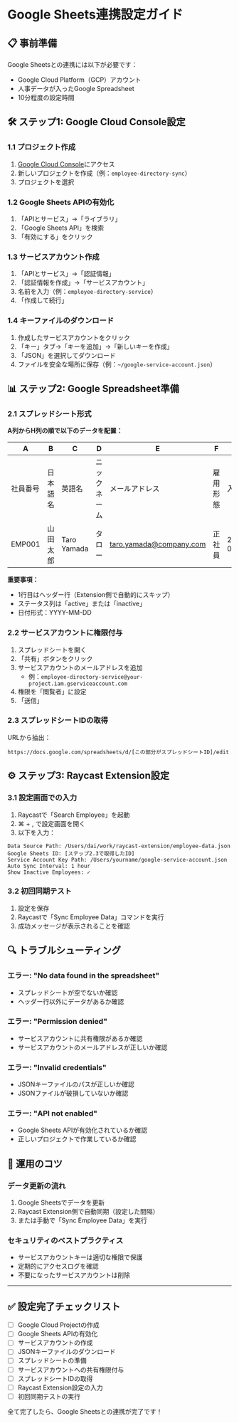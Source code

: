# Google Sheets連携設定ガイド

## 📋 事前準備

Google Sheetsとの連携には以下が必要です：
- Google Cloud Platform（GCP）アカウント
- 人事データが入ったGoogle Spreadsheet
- 10分程度の設定時間

## 🛠️ ステップ1: Google Cloud Console設定

### 1.1 プロジェクト作成
1. [Google Cloud Console](https://console.cloud.google.com/)にアクセス
2. 新しいプロジェクトを作成（例：`employee-directory-sync`）
3. プロジェクトを選択

### 1.2 Google Sheets APIの有効化
1. 「APIとサービス」→「ライブラリ」
2. 「Google Sheets API」を検索
3. 「有効にする」をクリック

### 1.3 サービスアカウント作成
1. 「APIとサービス」→「認証情報」
2. 「認証情報を作成」→「サービスアカウント」
3. 名前を入力（例：`employee-directory-service`）
4. 「作成して続行」

### 1.4 キーファイルのダウンロード
1. 作成したサービスアカウントをクリック
2. 「キー」タブ→「キーを追加」→「新しいキーを作成」
3. 「JSON」を選択してダウンロード
4. ファイルを安全な場所に保存（例：`~/google-service-account.json`）

## 📊 ステップ2: Google Spreadsheet準備

### 2.1 スプレッドシート形式
**A列からH列の順で以下のデータを配置：**

| A | B | C | D | E | F | G | H |
|---|---|---|---|---|---|---|---|
| 社員番号 | 日本語名 | 英語名 | ニックネーム | メールアドレス | 雇用形態 | 入社日 | ステータス |
| EMP001 | 山田 太郎 | Taro Yamada | タロー | taro.yamada@company.com | 正社員 | 2020-04-01 | active |

**重要事項：**
- 1行目はヘッダー行（Extension側で自動的にスキップ）
- ステータス列は「active」または「inactive」
- 日付形式：YYYY-MM-DD

### 2.2 サービスアカウントに権限付与
1. スプレッドシートを開く
2. 「共有」ボタンをクリック
3. サービスアカウントのメールアドレスを追加
   - 例：`employee-directory-service@your-project.iam.gserviceaccount.com`
4. 権限を「閲覧者」に設定
5. 「送信」

### 2.3 スプレッドシートIDの取得
URLから抽出：
```
https://docs.google.com/spreadsheets/d/[この部分がスプレッドシートID]/edit
```

## ⚙️ ステップ3: Raycast Extension設定

### 3.1 設定画面での入力
1. Raycastで「Search Employee」を起動
2. ⌘ + , で設定画面を開く
3. 以下を入力：

```
Data Source Path: /Users/dai/work/raycast-extension/employee-data.json
Google Sheets ID: [ステップ2.3で取得したID]
Service Account Key Path: /Users/yourname/google-service-account.json
Auto Sync Interval: 1 hour
Show Inactive Employees: ✓
```

### 3.2 初回同期テスト
1. 設定を保存
2. Raycastで「Sync Employee Data」コマンドを実行
3. 成功メッセージが表示されることを確認

## 🔍 トラブルシューティング

### エラー: "No data found in the spreadsheet"
- スプレッドシートが空でないか確認
- ヘッダー行以外にデータがあるか確認

### エラー: "Permission denied"
- サービスアカウントに共有権限があるか確認
- サービスアカウントのメールアドレスが正しいか確認

### エラー: "Invalid credentials"
- JSONキーファイルのパスが正しいか確認
- JSONファイルが破損していないか確認

### エラー: "API not enabled"
- Google Sheets APIが有効化されているか確認
- 正しいプロジェクトで作業しているか確認

## 📝 運用のコツ

### データ更新の流れ
1. Google Sheetsでデータを更新
2. Raycast Extension側で自動同期（設定した間隔）
3. または手動で「Sync Employee Data」を実行

### セキュリティのベストプラクティス
- サービスアカウントキーは適切な権限で保護
- 定期的にアクセスログを確認
- 不要になったサービスアカウントは削除

---

## ✅ 設定完了チェックリスト

- [ ] Google Cloud Projectの作成
- [ ] Google Sheets APIの有効化
- [ ] サービスアカウントの作成
- [ ] JSONキーファイルのダウンロード
- [ ] スプレッドシートの準備
- [ ] サービスアカウントへの共有権限付与
- [ ] スプレッドシートIDの取得
- [ ] Raycast Extension設定の入力
- [ ] 初回同期テストの実行

全て完了したら、Google Sheetsとの連携が完了です！